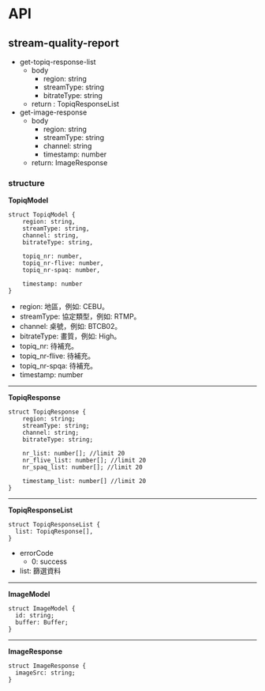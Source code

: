 # API

## stream-quality-report
- get-topiq-response-list
  - body
    - region: string
    - streamType: string
    - bitrateType: string
  - return : TopiqResponseList
- get-image-response
  - body
    - region: string
    - streamType: string
    - channel: string
    - timestamp: number
  - return: ImageResponse


### structure

<b>TopiqModel</b>
```
struct TopiqModel {
    region: string,
    streamType: string,
    channel: string,
    bitrateType: string,

    topiq_nr: number,
    topiq_nr-flive: number,
    topiq_nr-spaq: number,

    timestamp: number
}
```
- region: 地區，例如: CEBU。
- streamType: 協定類型，例如: RTMP。
- channel: 桌號，例如: BTCB02。
- bitrateType: 畫質，例如: High。
- topiq_nr: 待補充。
- topiq_nr-flive: 待補充。
- topiq_nr-spqa: 待補充。
- timestamp: number

---
<b>TopiqResponse</b>
```
struct TopiqResponse {
    region: string;
    streamType: string;
    channel: string;
    bitrateType: string;

    nr_list: number[]; //limit 20
    nr_flive_list: number[]; //limit 20
    nr_spaq_list: number[]; //limit 20
    
    timestamp_list: number[] //limit 20
}
```

---

<b>TopiqResponseList</b>
```
struct TopiqResponseList {
  list: TopiqResponse[],
}
```

- errorCode
  - 0: success
- list: 篩選資料

---

<b>ImageModel</b>
```
struct ImageModel {
  id: string;
  buffer: Buffer;
}
```

---
<b>ImageResponse</b>

```
struct ImageResponse {
  imageSrc: string;
}
```



